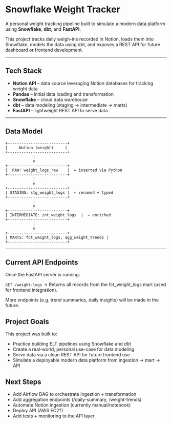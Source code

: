 # Snowflake Weight Tracker

A personal weight tracking pipeline built to simulate a modern data platform using **Snowflake**, **dbt**, and **FastAPI**. 

This project tracks daily weigh-ins recorded in Notion, loads them into Snowflake, models the data using dbt, and exposes a REST API for future dashboard or frontend development.

---

## Tech Stack

- **Notion API** – data source leveraging Notion databases for tracking weight data
- **Pandas** – initial data loading and transformation
- **Snowflake** – cloud data warehouse
- **dbt** – data modeling (staging → intermediate → marts)
- **FastAPI** – lightweight REST API to serve data

---

## Data Model

```ascii
+--------------------------+
|     Notion (weight)     |
+-----------+--------------+
            |
            v
+--------------------------+
|  RAW: weight_logs_raw    |  ← inserted via Python
+--------------------------+
            |
            v
+--------------------------+
| STAGING: stg_weight_logs |  ← renamed + typed
+--------------------------+
            |
            v
+--------------------------+
| INTERMEDIATE: int_weight_logs  |  ← enriched
+--------------------------+
            |
            v
+--------------------------+
| MARTS: fct_weight_logs, agg_weight_trends |
+--------------------------+
```

---

## Current API Endpoints
Once the FastAPI server is running:

`GET /weight-logs`
→ Returns all records from the fct_weight_logs mart (used for frontend integration).

More endpoints (e.g. trend summaries, daily insights) will be made in the future.

## Project Goals
This project was built to:

- Practice building ELT pipelines using Snowflake and dbt
- Create a real-world, personal use-case for data modeling
- Serve data via a clean REST API for future frontend use
- Simulate a deployable modern data platform from ingestion → mart → API

## Next Steps
- Add Airflow DAG to orchestrate ingestion + transformation
- Add aggregation endpoints (/daily-summary, /weight-trends)
- Automate Notion ingestion (currently manual/notebook)
- Deploy API (AWS EC2?)
- Add tests + monitoring to the API layer